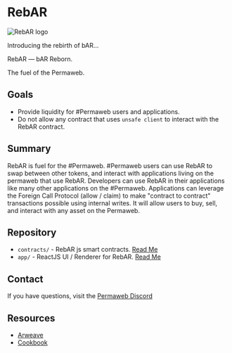 # RebAR

![RebAR logo](https://kocmnja3z4bopl4uzdvzujcwtqkm3yyecr4r5ptqqvrq4mxu52ta.arweave.net/U4TGpBvPAuevlMjrmiRWnBTN4wQUeR6-cIVjDjL07qY)

Introducing the rebirth of bAR...

RebAR — bAR Reborn.

The fuel of the Permaweb.

## Goals

- Provide liquidity for #Permaweb users and applications.
- Do not allow any contract that uses `unsafe client` to interact with the RebAR contract.

## Summary

RebAR is fuel for the #Permaweb. #Permaweb users can use RebAR to swap between other tokens, and interact with applications living on the permaweb that use RebAR. Developers can use RebAR in their applications like many other applications on the #Permaweb. Applications can leverage the Foreign Call Protocol (allow / claim) to make "contract to contract" transactions possible using internal writes. It will allow users to buy, sell, and interact with any asset on the Permaweb.

## Repository

- `contracts/` - RebAR js smart contracts. [Read Me](./contracts/README.md)
- `app/` - ReactJS UI / Renderer for RebAR. [Read Me](./app/README.md)

## Contact

If you have questions, visit the [Permaweb Discord](https://discord.gg/fKsTkAuCjB)

## Resources

- [Arweave](https://arweave.org)
- [Cookbook](https://cookbook.g8way.io)
